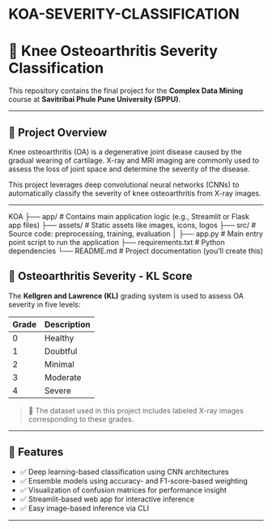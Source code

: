 # KOA-SEVERITY-CLASSIFICATION

# 🦴 Knee Osteoarthritis Severity Classification

This repository contains the final project for the **Complex Data Mining** course at **Savitribai Phule Pune University (SPPU)**.

---

## 📌 Project Overview

Knee osteoarthritis (OA) is a degenerative joint disease caused by the gradual wearing of cartilage. X-ray and MRI imaging are commonly used to assess the loss of joint space and determine the severity of the disease.

This project leverages deep convolutional neural networks (CNNs) to automatically classify the severity of knee osteoarthritis from X-ray images.

---

KOA
├── app/                  # Contains main application logic (e.g., Streamlit or Flask app files)
├── assets/               # Static assets like images, icons, logos
├── src/                  # Source code: preprocessing, training, evaluation
│
├── app.py                # Main entry point script to run the application
├── requirements.txt      # Python dependencies
└── README.md             # Project documentation (you’ll create this)


## 🩻 Osteoarthritis Severity - KL Score

The **Kellgren and Lawrence (KL)** grading system is used to assess OA severity in five levels:

| Grade | Description |
|-------|-------------|
| 0     | Healthy     |
| 1     | Doubtful    |
| 2     | Minimal     |
| 3     | Moderate    |
| 4     | Severe      |

> 📸 The dataset used in this project includes labeled X-ray images corresponding to these grades.

---

## 🚀 Features

- ✅ Deep learning-based classification using CNN architectures
- ✅ Ensemble models using accuracy- and F1-score-based weighting
- ✅ Visualization of confusion matrices for performance insight
- ✅ Streamlit-based web app for interactive inference
- ✅ Easy image-based inference via CLI

---


